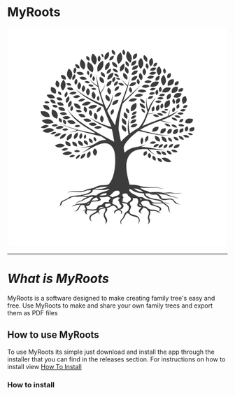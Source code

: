 # MyRoots

<p align="center"><img src="/Images/Logo1.png"></p>


---

# *__What is MyRoots__*

MyRoots is a software designed to make creating family tree's easy and free. Use MyRoots to make and share your own family trees and export them as PDF files


## How to use MyRoots

To use MyRoots its simple just download and install the app through the installer that you can find in the releases section. For instructions on how to install view [How To Install](###How-To-Install)












### How to install

